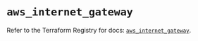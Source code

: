 # `aws_internet_gateway`

Refer to the Terraform Registry for docs: [`aws_internet_gateway`](https://registry.terraform.io/providers/hashicorp/aws/5.100.0/docs/resources/internet_gateway).
